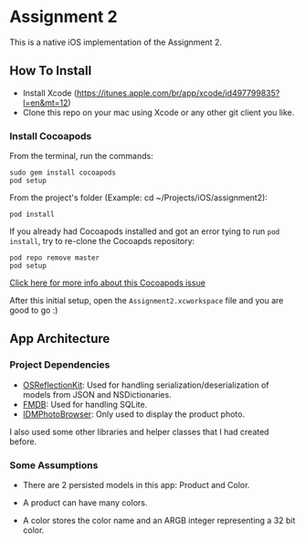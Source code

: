 Assignment 2
===================
This is a native iOS implementation of the Assignment 2.

## How To Install

- Install Xcode (https://itunes.apple.com/br/app/xcode/id497799835?l=en&mt=12)
- Clone this repo on your mac using Xcode or any other git client you like.

### Install Cocoapods

From the terminal, run the commands:

````
sudo gem install cocoapods
pod setup
````

From the project's folder (Example: cd ~/Projects/iOS/assignment2):

````
pod install
````

If you already had Cocoapods installed and got an error tying to run `pod install`, try to re-clone the Cocoapds repository:

````
pod repo remove master
pod setup
````
[Click here for more info about this Cocoapods issue](http://blog.cocoapods.org/Repairing-Our-Broken-Specs-Repository/)

After this initial setup, open the `Assignment2.xcworkspace` file and you are good to go :)

## App Architecture

### Project Dependencies

- [OSReflectionKit](https://github.com/iAOS/OSReflectionKit): Used for handling serialization/deserialization of models from JSON and NSDictionaries.
- [FMDB](https://github.com/ccgus/fmdb): Used for handling SQLite.
- [IDMPhotoBrowser](https://github.com/ideaismobile/IDMPhotoBrowser): Only used to display the product photo.

I also used some other libraries and helper classes that I had created before.

### Some Assumptions

- There are 2 persisted models in this app: Product and Color.

- A product can have many colors.
- A color stores the color name and an ARGB integer representing a 32 bit color.